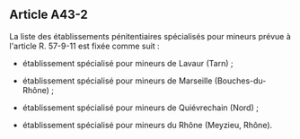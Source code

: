 Article A43-2
----
La liste des établissements pénitentiaires spécialisés pour mineurs prévue à
l'article R. 57-9-11 est fixée comme suit :

- établissement spécialisé pour mineurs de Lavaur (Tarn) ;

- établissement spécialisé pour mineurs de Marseille (Bouches-du-Rhône) ;

- établissement spécialisé pour mineurs de Quiévrechain (Nord) ;

- établissement spécialisé pour mineurs du Rhône (Meyzieu, Rhône).
